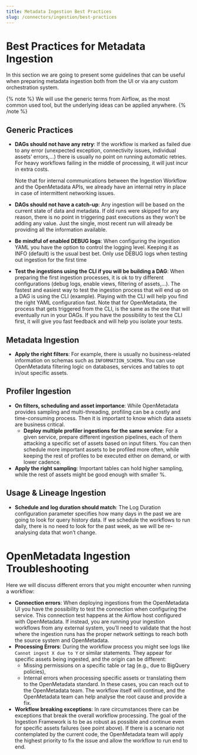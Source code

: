 ```yaml
---
title: Metadata Ingestion Best Practices
slug: /connectors/ingestion/best-practices
---
```


# Best Practices for Metadata Ingestion

In this section we are going to present some guidelines that can be useful when preparing metadata ingestion both
from the UI or via any custom orchestration system.

{% note %}
We will use the generic terms from Airflow, as the most common used tool, but the underlying ideas can be applied anywhere.
{% /note %}

## Generic Practices

- **DAGs should not have any retry**: If the workflow is marked as failed due to any error (unexpected exception,
    connectivity issues, individual assets’ errors,...) there is usually no point on running automatic retries. For 
    heavy workflows failing in the middle of processing, it will just incur in extra costs. 
    
    Note that for internal communications between the Ingestion Workflow and the OpenMetadata APIs, we already have an 
    internal retry in place in case of intermittent networking issues.
- **DAGs should not have a catch-up**: Any ingestion will be based on the current state of data and metadata. If old 
    runs were skipped for any reason, there is no point in triggering past executions as they won’t be adding any value.
    Just the single, most recent run will already be providing all the information available.
- **Be mindful of enabled DEBUG logs**: When configuring the ingestion YAML you have the option to control the logging 
    level. Keeping it as INFO (default) is the usual best bet. Only use DEBUG logs when testing out ingestion for the first time
- **Test the ingestions using the CLI if you will be building a DAG**: When preparing the first ingestion processes, 
    it is ok to try different configurations (debug logs, enable views, filtering of assets,...). The fastest and 
    easiest way to test the ingestion process that will end up on a DAG is using the CLI (example). Playing with the 
    CLI will help you find the right YAML configuration fast. Note that for OpenMetadata, the process that gets
    triggered from the CLI, is the same as the one that will eventually run in your DAGs. If you have the possibility to 
    test the CLI first, it will give you fast feedback and will help you isolate your tests.

## Metadata Ingestion
- **Apply the right filters**: For example, there is usually no business-related information on schemas such as 
    `INFORMATION_SCHEMA`. You can use OpenMetadata filtering logic on databases, services and tables to opt in/out specific assets.

## Profiler Ingestion
- **On filters, scheduling and asset importance**: While OpenMetadata provides sampling and multi-threading, profiling
   can be a costly and time-consuming process. Then it is important to know which data assets are business critical.
  - **Deploy multiple profiler ingestions for the same service**: For a given service, prepare different ingestion
      pipelines, each of them attacking a specific set of assets based on input filters. You can then schedule more 
      important assets to be profiled more often, while keeping the rest of profiles to be executed either on demand, or with lower cadence.
- **Apply the right sampling**: Important tables can hold higher sampling, while the rest of assets might be good enough with smaller %.

## Usage & Lineage Ingestion
- **Schedule and log duration should match**: The Log Duration configuration parameter specifies how many days in the 
    past we are going to look for query history data. If we schedule the workflows to run daily, there is no need to
    look for the past week, as we will be re-analysing data that won’t change.


# OpenMetadata Ingestion Troubleshooting

Here we will discuss different errors that you might encounter when running a workflow:

- **Connection errors**: When deploying ingestions from the OpenMetadata UI you have the possibility to test the 
    connection when configuring the service. This connection test happens at the Airflow host configured with OpenMetadata.
    If instead, you are running your ingestion workflows from any external system, you’ll need to validate that the host
    where the ingestion runs has the proper network settings to reach both the source system and OpenMetadata.
- **Processing Errors**: During the workflow process you might see logs like `Cannot ingest X due to Y` or similar statements.
    They appear for specific assets being ingested, and the origin can be different:
  - Missing permissions on a specific table or tag (e.g., due to BigQuery policies),
  - Internal errors when processing specific assets or translating them to the OpenMetadata standard. 
  In these cases, you can reach out to the OpenMetadata team. The workflow itself will continue, and the OpenMetadata
  team can help analyse the root cause and provide a fix.
- **Workflow breaking exceptions**: In rare circumstances there can be exceptions that break the overall workflow processing.
    The goal of the Ingestion Framework is to be as robust as possible and continue even for specific assets failures 
    (see point above). If there is a scenario not contemplated by the current code, the OpenMetadata team will apply the 
    highest priority to fix the issue and allow the workflow to run end to end.
